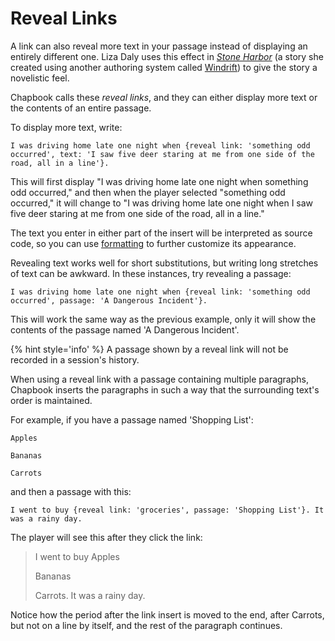 # Reveal Links

A link can also reveal more text in your passage instead of displaying an entirely different one. Liza Daly uses this effect in _[Stone Harbor]_ (a story she created using another authoring system called [Windrift]) to give the story a novelistic feel.

Chapbook calls these _reveal links_, and they can either display more text or the contents of an entire passage.

To display more text, write:

```
I was driving home late one night when {reveal link: 'something odd occurred', text: 'I saw five deer staring at me from one side of the road, all in a line'}.
```

This will first display "I was driving home late one night when something odd occurred," and then when the player selected "something odd occurred," it will change to "I was driving home late one night when I saw five deer staring at me from one side of the road, all in a line."

The text you enter in either part of the insert will be interpreted as source code, so you can use [formatting] to further customize its appearance.

Revealing text works well for short substitutions, but writing long stretches of text can be awkward. In these instances, try revealing a passage:

```
I was driving home late one night when {reveal link: 'something odd occurred', passage: 'A Dangerous Incident'}.
```

This will work the same way as the previous example, only it will show the contents of the passage named 'A Dangerous Incident'.

{% hint style='info' %}
A passage shown by a reveal link will not be recorded in a session's history.
</aside>

When using a reveal link with a passage containing multiple paragraphs, Chapbook inserts the paragraphs in such a way that the surrounding text's order is maintained.

For example, if you have a passage named 'Shopping List':

```
Apples

Bananas

Carrots
```

and then a passage with this:

```
I went to buy {reveal link: 'groceries', passage: 'Shopping List'}. It was a rainy day.
```

The player will see this after they click the link:

> I went to buy Apples
>
> Bananas
>
> Carrots. It was a rainy day.

Notice how the period after the link insert is moved to the end, after Carrots, but not on a line by itself, and the rest of the paragraph continues.

[stone harbor]: https://stoneharborgame.com/
[windrift]: https://github.com/lizadaly/windrift
[formatting]: ../text-and-links/text-formatting.md